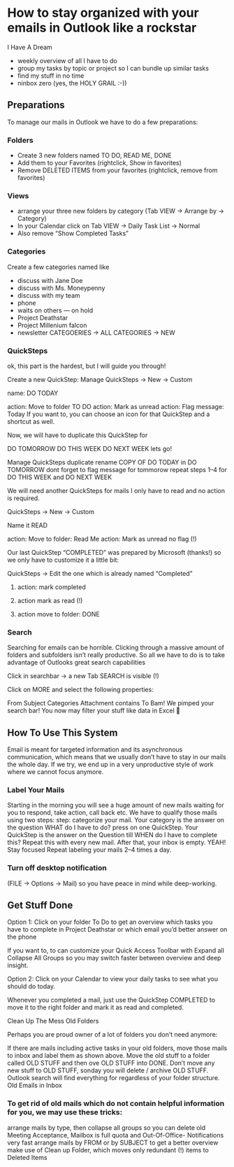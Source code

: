 # How to stay organized with your emails in Outlook like a rockstar

I Have A Dream
* weekly overview of all I have to do
* group my tasks by topic or project so I can bundle up similar tasks
* find my stuff in no time
* ninbox zero (yes, the HOLY GRAIL :-))
## Preparations
To manage our mails in Outlook we have to do a few preparations:

### Folders
* Create 3 new folders named TO DO, READ ME, DONE
* Add them to your Favorites (rightclick, Show in favorites)
* Remove DELETED ITEMS from your favorites (rightclick, remove from favorites)

### Views
* arrange your three new folders by category (Tab VIEW → Arrange by → Category)
* In your Calendar click on Tab VIEW → Daily Task List → Normal
* Also remove “Show Completed Tasks”

### Categories
Create a few categories named like

* discuss with Jane Doe
* discuss with Ms. Moneypenny
* discuss with my team
* phone
* waits on others — on hold
* Project Deathstar
* Project Millenium falcon
* newsletter
CATEGOERIES → ALL CATEGORIES → NEW

### QuickSteps
ok, this part is the hardest, but I will guide you through!

Create a new QuickStep: Manage QuickSteps → New → Custom

name: DO TODAY

action: Move to folder TO DO
action: Mark as unread
action: Flag message: Today
If you want to, you can choose an icon for that QuickStep and a shortcut as well.


Now, we will have to duplicate this QuickStep for

DO TOMORROW
DO THIS WEEK
DO NEXT WEEK
lets go!

Manage QuickSteps
duplicate
rename COPY OF DO TODAY in DO TOMORROW
dont forget to flag message for tommorow
repeat steps 1–4 for DO THIS WEEK and DO NEXT WEEK

We will need another QuickSteps for mails I only have to read and no action is required.

QuickSteps → New → Custom

Name it READ

action: Move to folder: Read Me
action: Mark as unread
no flag (!)

Our last QuickStep “COMPLETED” was prepared by Microsoft (thanks!) so we only have to customize it a little bit:

QuickSteps → Edit the one which is already named “Completed”

1. action: mark completed

2. action mark as read (!)

3. action move to folder: DONE


### Search
Searching for emails can be horrible. Clicking through a massive amount of folders and subfolders isn’t really productive. So all we have to do is to take advantage of Outlooks great search capabilities

Click in searchbar → a new Tab SEARCH is visible (!)

Click on MORE and select the following properties:

From
Subject
Categories
Attachment contains
To
Bam! We pimped your search bar! You now may filter your stuff like data in Excel 🙂


## How To Use This System
Email is meant for targeted information and its asynchronous communication, which means that we usually don’t have to stay in our mails the whole day. If we try, we end up in a very unproductive style of work where we cannot focus anymore.

### Label Your Mails
Starting in the morning you will see a huge amount of new mails waiting for you to respond, take action, call back etc. We have to qualify those mails using two steps:
step: categorize your mail. Your category is the answer on the question WHAT do I have to do?
press on one QuickStep. Your QuickStep is the answer on the Question till WHEN do I have to complete this?
Repeat this with every new mail. After that, your inbox is empty. YEAH!
Stay focused
Repeat labeling your mails 2–4 times a day.

### Turn off desktop notification

(FILE → Options → Mail) so you have peace in mind while deep-working.

## Get Stuff Done
Option 1: Click on your folder To Do to get an overview which tasks you have to complete in Project Deathstar or which email you’d better answer on the phone

If you want to, to can customize your Quick Access Toolbar with Expand all Collapse All Groups so you may switch faster between overview and deep insight.

Option 2: Click on your Calendar to view your daily tasks to see what you should do today.

Whenever you completed a mail, just use the QuickStep COMPLETED to move it to the right folder and mark it as read and completed.

Clean Up The Mess
Old Folders

Perhaps you are proud owner of a lot of folders you don’t need anymore:

If there are mails including active tasks in your old folders, move those mails to inbox and label them as shown above.
Move the old stuff to a folder called OLD STUFF and then ove OLD STUFF into DONE.
Don’t move any new stuff to OLD STUFF, sonday you will delete / archive OLD STUFF.
Outlook search will find everything for regardless of your folder structure.
Old Emails in Inbox

### To get rid of old mails which do not contain helpful information for you, we may use these tricks:

arrange mails by type, then collapse all groups so you can delete old Meeting Acceptance, Mailbox is full quota and Out-Of-Office- Notifications very fast
arrange mails by FROM or by SUBJECT to get a better overview
make use of Clean up Folder, which moves only redundant (!) items to Deleted Items

